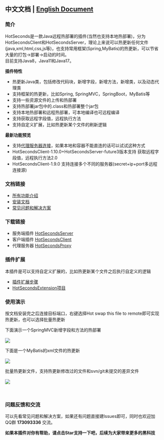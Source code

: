 ## 中文文档 | [English Document](https://github.com/Liubsyy/HotSecondsIDEA/blob/master/install/document.md)

### 简介
HotSeconds是一款Java远程热部署的插件(当然也支持本地热部署)，分为HotSecondsClient和HotSecondsServer，理论上来说可以热更新任何文件(java,xml,html,css,js等)，也支持常用框架(Spring,MyBatis)的热更新，可以节省大量的打包->部署->启动的时间。<br>
目前支持Java8，Java11和Java17。


**插件特性**
- 热更新Java类，包括修改代码块，新增字段，新增方法，新增类，以及动态代理类
- 支持框架的热更新，比如Spring, SpringMVC，SpringBoot，MyBatis等
- 支持一些资源文件的上传和热部署
- 支持热部署jar包中的.class和热部署整个jar包
- 支持本地热部署和远程热部署，可本地编译也可远程编译
- 支持获取远程字段值，远程执行方法
- 支持自定义扩展，比如热更新某个文件的刷新逻辑

**最新功能预览**
- 支持[代理服务器连接](https://github.com/Liubsyy/HotSecondsIDEA/wiki/HotSeconds%E6%89%80%E6%9C%89%E5%8A%9F%E8%83%BD%E4%BB%8B%E7%BB%8D#211-%E4%BB%A3%E7%90%86%E6%9C%8D%E5%8A%A1%E5%99%A8)，如果本地和容器不能直连的话可以试试这种方式
- HotSecondsClient-1.10.0+HotSecondsServer-future3版本支持 获取远程字段值，远程执行方法2.0
- HotSecondsClient-1.9.0 支持连接多个不同的服务器(secret+ip+port多远程连接源)


### 文档链接
- [所有功能介绍](https://github.com/Liubsyy/HotSecondsIDEA/wiki/HotSeconds%E6%89%80%E6%9C%89%E5%8A%9F%E8%83%BD%E4%BB%8B%E7%BB%8D)
- [安装文档](https://github.com/Liubsyy/HotSecondsIDEA/blob/master/install/%E4%BD%BF%E7%94%A8%E6%96%87%E6%A1%A3.md)
- [常见问题和解决方案](https://github.com/Liubsyy/HotSecondsIDEA/wiki/%E5%B8%B8%E8%A7%81%E9%97%AE%E9%A2%98%E5%92%8C%E8%A7%A3%E5%86%B3%E6%96%B9%E6%A1%88)


### 下载链接
 
 - 服务端插件 [HotSecondsServer](https://github.com/Liubsyy/HotSecondsIDEA/blob/master/install/download_server.md)
 - 客户端插件 [HotSecondsClient](https://plugins.jetbrains.com/plugin/21635-hotsecondsclient)
 - 代理服务器 [HotSecondsProxy](https://github.com/Liubsyy/HotSecondsIDEA/blob/master/install/proxyserver.md)

### 插件扩展
本插件是可以支持自定义扩展的，比如热更新某个文件之后执行自定义的逻辑
- [插件扩展步骤](https://github.com/Liubsyy/HotSecondsIDEA/wiki/HotSeconds%E6%89%80%E6%9C%89%E5%8A%9F%E8%83%BD%E4%BB%8B%E7%BB%8D#27-%E6%8F%92%E4%BB%B6%E6%89%A9%E5%B1%95)
- [HotSecondsExtension项目](https://github.com/Liubsyy/HotSecondsExtension)


 ### 使用演示
 按文档安装完之后连接目标端口，右键选择Hot swap this file to remote即可实现热更新，也可以选择批量热更新<br>
 
 下面演示一个SpringMVC新增字段和方法的热部署<br><br>
![](https://github.com/Liubsyy/HotSecondsIDEA/blob/master/img/gif/springmvc1.gif)


下面是一个MyBatis的xml文件的热更新 <br><br>
![](https://github.com/Liubsyy/HotSecondsIDEA/blob/master/img/gif/mybatis1.gif)


批量热更新文件，支持热更新修改过的文件和svn/git未提交的差异文件<br><br>
![](https://github.com/Liubsyy/HotSecondsIDEA/blob/master/img/gif/batchhot.gif)

<br>

### 问题反馈和交流
可以先看常见问题和解决方案，如果还有问题直接建Issues即可，同时也欢迎加QQ群 **173093336** 交流。<br>

**如果本插件对你有帮助，请点击Star支持一下吧，后续为大家带来更多的黑科技**



